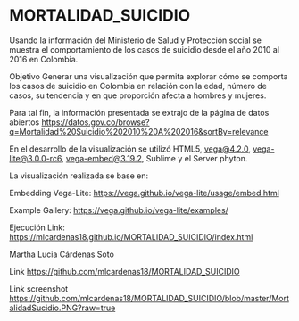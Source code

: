 # MORTALIDAD_SUICIDIO

Usando la información del Ministerio de Salud y Protección social se muestra el comportamiento de los casos de suicidio desde el año 2010 al 2016 en Colombia.

Objetivo Generar una visualización que permita explorar cómo se comporta los casos de suicidio en Colombia en relación con la edad, número de casos, su tendencia y en que proporción afecta a hombres y mujeres. 

Para tal fin, la información presentada se extrajo de la página de  datos abiertos  https://datos.gov.co/browse?q=Mortalidad%20Suicidio%202010%20A%202016&sortBy=relevance

En el desarrollo de la visualización se utilizó HTML5, vega@4.2.0, vega-lite@3.0.0-rc6, vega-embed@3.19.2, Sublime y el Server phyton.

La visualización realizada se base en:

Embedding Vega-Lite: https://vega.github.io/vega-lite/usage/embed.html

Example Gallery: https://vega.github.io/vega-lite/examples/

Ejecución Link: https://mlcardenas18.github.io/MORTALIDAD_SUICIDIO/index.html

Martha Lucia Cárdenas Soto

Link https://github.com/mlcardenas18/MORTALIDAD_SUICIDIO

Link screenshot https://github.com/mlcardenas18/MORTALIDAD_SUICIDIO/blob/master/MortalidadSucidio.PNG?raw=true
